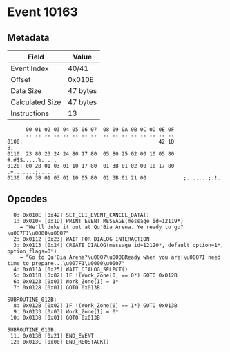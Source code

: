 # Event 10163

## Metadata

| Field           | Value    |
|-----------------|----------|
| Event Index     | 40/41    |
| Offset          | 0x010E   |
| Data Size       | 47 bytes |
| Calculated Size | 47 bytes |
| Instructions    | 13       |

```
      00 01 02 03 04 05 06 07  08 09 0A 0B 0C 0D 0E 0F
      -- -- -- -- -- -- -- --  -- -- -- -- -- -- -- --
0100:                                            42 1D                B.
0110: 23 80 23 24 24 80 17 80  05 80 25 02 00 10 05 80  #.#$$.....%.....
0120: 00 2B 01 03 01 10 17 80  01 3B 01 02 00 10 17 80  .+.......;......
0130: 00 3B 01 03 01 10 05 80  01 3B 01 21 00           .;.......;.!.   
```

## Opcodes

```
  0: 0x010E [0x42] SET_CLI_EVENT_CANCEL_DATA()
  1: 0x010F [0x1D] PRINT_EVENT_MESSAGE(message_id=12119*)
    → "We'll duke it out at Qu'Bia Arena. Ye ready to go?\u007F1\u0000\u0007"
  2: 0x0112 [0x23] WAIT_FOR_DIALOG_INTERACTION
  3: 0x0113 [0x24] CREATE_DIALOG(message_id=12120*, default_option=1*, option_flags=0*)
    → "Go to Qu'Bia Arena?\u0007\u000BReady when you are!\u0007I need time to prepare...\u007F1\u0000\u0007"
  4: 0x011A [0x25] WAIT_DIALOG_SELECT()
  5: 0x011B [0x02] IF !(Work_Zone[0] == 0*) GOTO 0x012B
  6: 0x0123 [0x03] Work_Zone[1] = 1*
  7: 0x0128 [0x01] GOTO 0x013B

SUBROUTINE_012B:
  8: 0x012B [0x02] IF !(Work_Zone[0] == 1*) GOTO 0x013B
  9: 0x0133 [0x03] Work_Zone[1] = 0*
 10: 0x0138 [0x01] GOTO 0x013B

SUBROUTINE_013B:
 11: 0x013B [0x21] END_EVENT
 12: 0x013C [0x00] END_REQSTACK()
```
